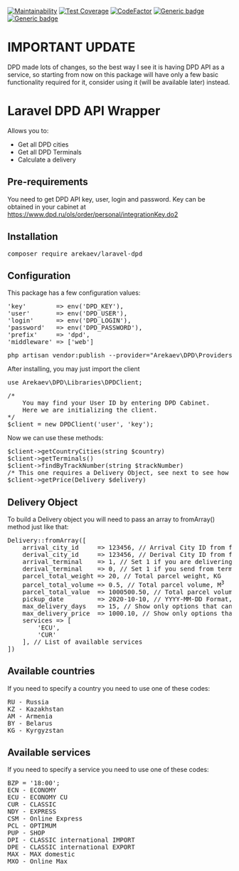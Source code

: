 [![Maintainability](https://api.codeclimate.com/v1/badges/52ea85ccfbc7d77dee10/maintainability)](https://codeclimate.com/github/Arekaev/laravel-dpd/maintainability)
[![Test Coverage](https://api.codeclimate.com/v1/badges/52ea85ccfbc7d77dee10/test_coverage)](https://codeclimate.com/github/Arekaev/laravel-dpd/test_coverage)
[![CodeFactor](https://www.codefactor.io/repository/github/Arekaev/laravel-dpd/badge)](https://www.codefactor.io/repository/github/Arekaev/laravel-dpd)
[![Generic badge](https://img.shields.io/badge/PHP-^8.0.0-blue.svg)](https://www.php.net)
[![Generic badge](https://img.shields.io/badge/Laravel-^8.40.0-red.svg)](https://laravel.com)

# IMPORTANT UPDATE

DPD made lots of changes, so the best way I see it is having DPD API as a service, so starting from now on
this package will have only a few basic functionality required for it, consider using it (will be available later)
instead.

# Laravel DPD API Wrapper

Allows you to:

* Get all DPD cities
* Get all DPD Terminals
* Calculate a delivery

## Pre-requirements

You need to get DPD API key, user, login and password.
Key can be obtained in your cabinet at https://www.dpd.ru/ols/order/personal/integrationKey.do2

## Installation

<pre>composer require arekaev/laravel-dpd</pre>

## Configuration

This package has a few configuration values:
<pre>
'key'        => env('DPD_KEY'),
'user'       => env('DPD_USER'),
'login'      => env('DPD_LOGIN'),
'password'   => env('DPD_PASSWORD'),
'prefix'     => 'dpd',
'middleware' => ['web']
</pre>

<pre>
php artisan vendor:publish --provider="Arekaev\DPD\Providers\DPDServiceProvider" --tag="config"
</pre>

After installing, you may just import the client
<pre>use Arekaev\DPD\Libraries\DPDClient;</pre>

<pre>
/*
    You may find your User ID by entering DPD Cabinet.
    Here we are initializing the client.
*/
$client = new DPDClient('user', 'key');
</pre>

Now we can use these methods:

<pre>
$client->getCountryCities(string $country)
$client->getTerminals()
$client->findByTrackNumber(string $trackNumber)
/* This one requires a Delivery Object, see next to see how to build it */
$client->getPrice(Delivery $delivery)
</pre>

## Delivery Object

To build a Delivery object you will need to pass an array to fromArray() method just like that:<br>
<pre>
Delivery::fromArray([
    arrival_city_id     => 123456, // Arrival City ID from findCity() method
    derival_city_id     => 123456, // Derival City ID from findCity() method
    arrival_terminal    => 1, // Set 1 if you are delivering to terminal
    derival_terminal    => 0, // Set 1 if you send from terminal
    parcel_total_weight => 20, // Total parcel weight, KG
    parcel_total_volume => 0.5, // Total parcel volume, M<sup>3</sup>
    parcel_total_value  => 1000500.50, // Total parcel volume, RUB
    pickup_date         => 2020-10-10, // YYYY-MM-DD Format, when your parcel should be picked up for delivery
    max_delivery_days   => 15, // Show only options that can be delivered for that or less amount of days
    max_delivery_price  => 1000.10, // Show only options that costs that or less price
    services => [
        'ECU',
        'CUR'
    ], // List of available services
])
</pre>

## Available countries

If you need to specify a country you need to use one of these codes:
<pre>
RU - Russia
KZ - Kazakhstan
AM - Armenia
BY - Belarus
KG - Kyrgyzstan
</pre>

## Available services

If you need to specify a service you need to use one of these codes:
<pre>
BZP = '18:00';
ECN - ECONOMY
ECU - ECONOMY CU
CUR - CLASSIC
NDY - EXPRESS
CSM - Online Express
PCL - OPTIMUM
PUP - SHOP
DPI - CLASSIC international IMPORT
DPE - CLASSIC international EXPORT
MAX - MAX domestic
MXO - Online Max
</pre>